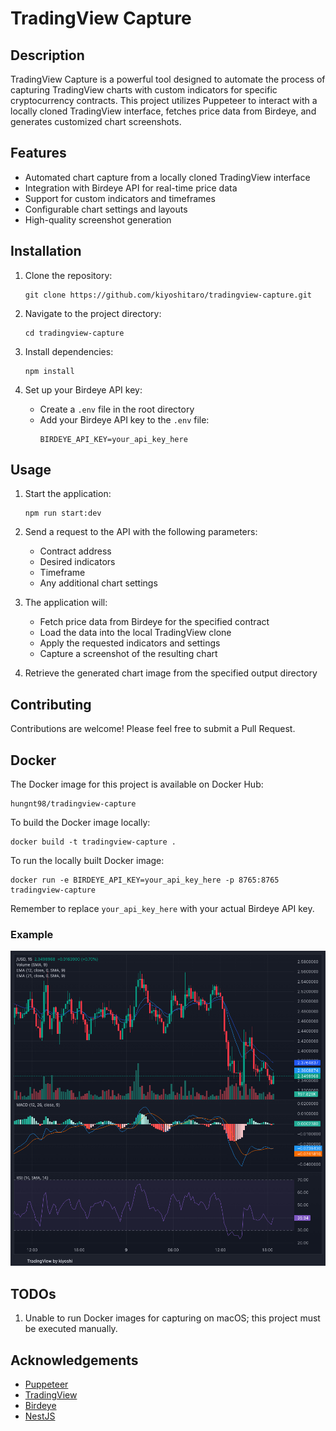 # TradingView Capture

## Description

TradingView Capture is a powerful tool designed to automate the process of capturing TradingView charts with custom indicators for specific cryptocurrency contracts. This project utilizes Puppeteer to interact with a locally cloned TradingView interface, fetches price data from Birdeye, and generates customized chart screenshots.

## Features

- Automated chart capture from a locally cloned TradingView interface
- Integration with Birdeye API for real-time price data
- Support for custom indicators and timeframes
- Configurable chart settings and layouts
- High-quality screenshot generation

## Installation

1. Clone the repository:
   ```
   git clone https://github.com/kiyoshitaro/tradingview-capture.git
   ```

2. Navigate to the project directory:
   ```
   cd tradingview-capture
   ```

3. Install dependencies:
   ```
   npm install
   ```

4. Set up your Birdeye API key:
   - Create a `.env` file in the root directory
   - Add your Birdeye API key to the `.env` file:
     ```
     BIRDEYE_API_KEY=your_api_key_here
     ```

## Usage

1. Start the application:
   ```
   npm run start:dev
   ```

2. Send a request to the API with the following parameters:
   - Contract address
   - Desired indicators
   - Timeframe
   - Any additional chart settings

3. The application will:
   - Fetch price data from Birdeye for the specified contract
   - Load the data into the local TradingView clone
   - Apply the requested indicators and settings
   - Capture a screenshot of the resulting chart

4. Retrieve the generated chart image from the specified output directory

## Contributing

Contributions are welcome! Please feel free to submit a Pull Request.

## Docker

The Docker image for this project is available on Docker Hub:

```
hungnt98/tradingview-capture
```

To build the Docker image locally:

```
docker build -t tradingview-capture .
```

To run the locally built Docker image:

```
docker run -e BIRDEYE_API_KEY=your_api_key_here -p 8765:8765 tradingview-capture
```

Remember to replace `your_api_key_here` with your actual Birdeye API key.

### Example

![Wif](example.png)

## TODOs
1. Unable to run Docker images for capturing on macOS; this project must be executed manually.

## Acknowledgements

- [Puppeteer](https://pptr.dev/)
- [TradingView](https://www.tradingview.com/)
- [Birdeye](https://birdeye.so/)
- [NestJS](https://nestjs.com/)


